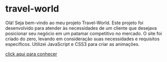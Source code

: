 # travel-world
Olá! Seja bem-vindo ao meu projeto Travel-World. Este projeto foi desenvolvido para atender às necessidades de um cliente que desejava posicionar seu negócio em um patamar competitivo no mercado. O site foi criado do zero, levando em consideração suas necessidades e requisitos específicos. Utilizei JavaScript e CSS3 para criar as animações.

<a href ='https://travel-world-blue.vercel.app/'>click aqui para conhecer</a>

